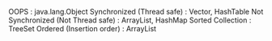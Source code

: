 OOPS : java.lang.Object
Synchronized (Thread safe) : Vector, HashTable
Not Synchronized (Not Thread safe) : ArrayList, HashMap
Sorted Collection : TreeSet
Ordered (Insertion order) : ArrayList